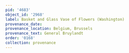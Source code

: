```yaml
---
pid: '4683'
object_id: '2968'
label: Basket and Glass Vase of Flowers (Washington)
provenance_date:
provenance_location: Belgium, Brussels
provenance_text: General Bruylandt
order: '0168'
collection: provenance
---
```

